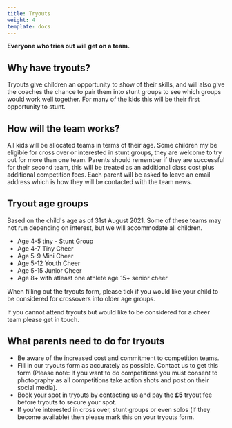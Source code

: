 ```yaml
---
title: Tryouts
weight: 4
template: docs
---
```


<div class="note">
    <strong>Everyone who tries out will get on a team.</strong>
</div>

## Why have tryouts?
Tryouts give children an opportunity to show of their skills, and will also give the coaches the chance to pair them into stunt groups to see which groups would work well together. For many of the kids this will be their first opportunity to stunt.

## How will the team works?
All kids will be allocated teams in terms of their age. Some children my be eligible for cross over or interested in stunt groups, they are welcome to try out for more than one team. Parents should remember if they are successful for their second team, this will be treated as an additional class cost plus additional competition fees. Each parent will be asked to leave an email address which is how they will be contacted with the team news.

## Tryout age groups
Based on the child's age as of 31st August 2021.
Some of these teams may not run depending on interest, but we will accommodate all children.
+ Age 4-5 tiny - Stunt Group
+ Age 4-7 Tiny Cheer
+ Age 5-9 Mini Cheer
+ Age 5-12 Youth Cheer
+ Age 5-15 Junior Cheer
+ Age 8+ with atleast one athlete age 15+ senior cheer

When filling out the tryouts form, please tick if you would like your child to be considered for crossovers into older age groups.

If you cannot attend tryouts but would like to be considered for a cheer team please get in touch.

## What parents need to do for tryouts
+ Be aware of the increased cost and commitment to competition teams.
+ Fill in our tryouts form as accurately as possible. Contact us to get this form (Please note: If you want to do competitions you must consent to photography as all competitions take action shots and post on their social media).
+ Book your spot in tryouts by contacting us and pay the <strong>£5</strong> tryout fee before tryouts to secure your spot.
+ If you're interested in cross over, stunt groups or even solos (if they become available) then please mark this on your tryouts form.